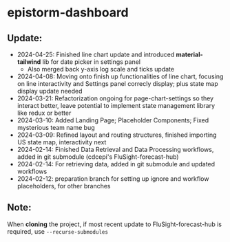 # epistorm-dashboard

## Update:
- 2024-04-25: Finished line chart update and introduced **material-tailwind** lib for date picker in settings panel
  - Also merged back y-axis log scale and ticks update
- 2024-04-08: Moving onto finish up functionalities of line chart, focusing on line interactivity and Settings panel correcly display; plus state map display update needed
- 2024-03-21: Refactorization ongoing for page-chart-settings so they interact better, leave potential to implement state management library like redux or better
- 2024-03-10: Added Landing Page; Placeholder Components; Fixed mysterious team name bug
- 2024-03-09: Refined layout and routing structures, finished importing US state map, interactivity next
- 2024-02-14: Finished Data Retrieval and Data Processing workflows, added in git submodule (cdcepi's FluSight-forecast-hub)
- 2024-02-14: For retrieving data, added in git submodule and updated workflows
- 2024-02-12: preparation branch for setting up ignore and workflow placeholders, for other branches

## Note:
When **cloning** the project, if most recent update to FluSight-forecast-hub is required, use `--recurse-submodules` 